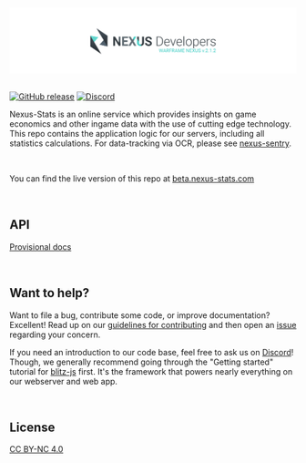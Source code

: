 [![Warframe-Nexus](/banner.png)](https://github.com/nexus-devs)

##

 [![GitHub release](https://img.shields.io/github/release/nexus-devs/nexus-stats.svg)]()
 [![Discord](https://img.shields.io/discord/195582152849620992.svg?logo=discord)](https://discord.gg/AG8RPZ8)

Nexus-Stats is an online service which provides insights on game economics and other ingame data with the use of cutting edge technology. This repo contains the application logic for our servers, including all statistics calculations. For data-tracking via OCR, please see [nexus-sentry](https://github.com/nexus-devs/nexus-sentry).

<br>

You can find the live version of this repo at [beta.nexus-stats.com](https://beta.nexus-stats.com)

<br>

## API
[Provisional docs](https://drive.google.com/open?id=16rbyQAG1cgQhwfFfXcHqn-o8txZ5dAZBf4hzr3VeJJE)

<br>

## Want to help?
Want to file a bug, contribute some code, or improve documentation? Excellent!
Read up on our [guidelines for contributing](/CONTRIBUTING.md) and then open an
[issue](https://github.com/nexus-devs/nexus-stats/issues) regarding your
concern.

If you need an introduction to our code base, feel free to ask us on
[Discord](https://discord.gg/AG8RPZ8)! Though, we generally recommend going through
the "Getting started" tutorial for [blitz-js](https://github.com/nexus-devs/blitz-js)
first. It's the framework that powers nearly everything on our webserver and
web app.

<br>

## License
[CC BY-NC 4.0](https://creativecommons.org/licenses/by-nc/4.0/)
